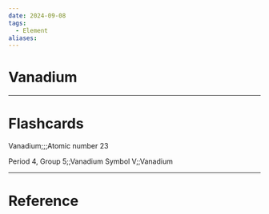 ```yaml
---
date: 2024-09-08
tags:
  - Element
aliases:
---
```

# Vanadium



---
# Flashcards
Vanadium;;;Atomic number 23
<!--SR:!2024-09-10,1,230!2000-01-01,1,250-->
Period 4, Group 5;;Vanadium
Symbol V;;Vanadium
<!--SR:!2024-09-11,3,250-->


---
# Reference
